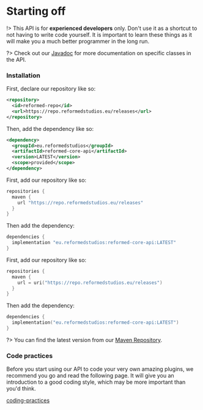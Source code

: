 # Starting off

!> This API is for **experienced developers** only. Don't use it as a shortcut to not having to write code yourself. It is important to learn these things as it will make you a much better programmer in the long run.

?> Check out our [Javadoc](https://repo.reformedstudios.eu/javadoc/releases/eu/reformedstudios/reformed-core-api/latest) for more documentation on specific classes in the API.


### Installation


<!-- tabs:start -->

<!-- tab:Maven -->

First, declare our repository like so:

```xml
<repository>
  <id>reformed-repo</id>
  <url>https://repo.reformedstudios.eu/releases</url>
</repository>
```

Then, add the dependency like so:

```xml
<dependency>
  <groupId>eu.reformedstudios</groupId>
  <artifactId>reformed-core-api</artifactId>
  <version>LATEST</version>
  <scope>provided</scope>
</dependency>
```

<!-- tab:Gradle (Groovy) -->

First, add our repository like so:

```groovy
repositories {
  maven {
    url "https://repo.reformedstudios.eu/releases"
  }
}
```

Then add the dependency:

```groovy
dependencies {
  implementation "eu.reformedstudios:reformed-core-api:LATEST"
}
```

<!-- tab:Gradle (Kotlin) -->

First, add our repository like so:

```kotlin
repositories {
  maven {
    url = uri("https://repo.reformedstudios.eu/releases")
  }
}
```

Then add the dependency:

```kotlin
dependencies {
  implementation("eu.reformedstudios:reformed-core-api:LATEST")
}
```
<!-- tabs:end -->

?> You can find the latest version from our [Maven Repository](https://repo.reformedstudios.eu).

### Code practices

Before you start using our API to code your very own amazing plugins, we recommend you go and read the following page. It will give you an introduction to a good coding style, which may be more important than you'd think.

[coding-practices](coding-practices/)

